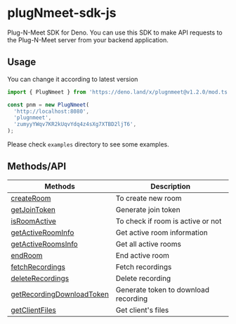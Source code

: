 # plugNmeet-sdk-js

Plug-N-Meet SDK for Deno. You can use this SDK to make API requests to the Plug-N-Meet server from your backend application.

## Usage

You can change it according to latest version

```js
import { PlugNmeet } from 'https://deno.land/x/plugnmeet@v1.2.0/mod.ts';

const pnm = new PlugNmeet(
  'http://localhost:8080',
  'plugnmeet',
  'zumyyYWqv7KR2kUqvYdq4z4sXg7XTBD2ljT6',
);
```

Please check `examples` directory to see some examples.

## Methods/API

| Methods                                                                                                                     | Description                          |
| --------------------------------------------------------------------------------------------------------------------------- | ------------------------------------ |
| [createRoom](https://mynaparrot.github.io/plugNmeet-sdk-js/classes/PlugNmeet.html#createRoom)                               | To create new room                   |
| [getJoinToken](https://mynaparrot.github.io/plugNmeet-sdk-js/classes/PlugNmeet.html#getJoinToken)                           | Generate join token                  |
| [isRoomActive](https://mynaparrot.github.io/plugNmeet-sdk-js/classes/PlugNmeet.html#isRoomActive)                           | To check if room is active or not    |
| [getActiveRoomInfo](https://mynaparrot.github.io/plugNmeet-sdk-js/classes/PlugNmeet.html#getActiveRoomInfo)                 | Get active room information          |
| [getActiveRoomsInfo](https://mynaparrot.github.io/plugNmeet-sdk-js/classes/PlugNmeet.html#getActiveRoomsInfo)               | Get all active rooms                 |
| [endRoom](https://mynaparrot.github.io/plugNmeet-sdk-js/classes/PlugNmeet.html#endRoom)                                     | End active room                      |
| [fetchRecordings](https://mynaparrot.github.io/plugNmeet-sdk-js/classes/PlugNmeet.html#fetchRecordings)                     | Fetch recordings                     |
| [deleteRecordings](https://mynaparrot.github.io/plugNmeet-sdk-js/classes/PlugNmeet.html#deleteRecordings)                   | Delete recording                     |
| [getRecordingDownloadToken](https://mynaparrot.github.io/plugNmeet-sdk-js/classes/PlugNmeet.html#getRecordingDownloadToken) | Generate token to download recording |
| [getClientFiles](https://mynaparrot.github.io/plugNmeet-sdk-js/classes/PlugNmeet.html#getClientFiles) | Get client's files |
